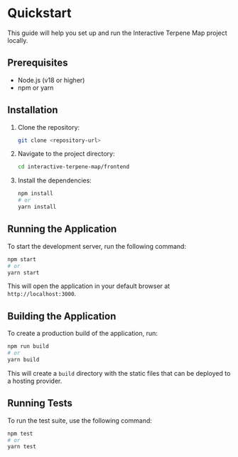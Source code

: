 # Quickstart

This guide will help you set up and run the Interactive Terpene Map project locally.

## Prerequisites

- Node.js (v18 or higher)
- npm or yarn

## Installation

1. Clone the repository:

   ```bash
   git clone <repository-url>
   ```

2. Navigate to the project directory:

   ```bash
   cd interactive-terpene-map/frontend
   ```

3. Install the dependencies:

   ```bash
   npm install
   # or
   yarn install
   ```

## Running the Application

To start the development server, run the following command:

```bash
npm start
# or
yarn start
```

This will open the application in your default browser at `http://localhost:3000`.

## Building the Application

To create a production build of the application, run:

```bash
npm run build
# or
yarn build
```

This will create a `build` directory with the static files that can be deployed to a hosting provider.

## Running Tests

To run the test suite, use the following command:

```bash
npm test
# or
yarn test
```
